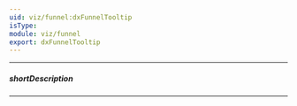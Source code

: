 ```yaml
---
uid: viz/funnel:dxFunnelTooltip
isType: 
module: viz/funnel
export: dxFunnelTooltip
---
```

---
##### shortDescription
<!-- Description goes here -->

---
